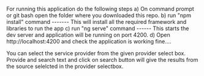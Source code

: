 For running this application
do the following steps
a) On command prompt or git bash open the folder where you downloaded this repo.
b) run "npm install" command
        -------  This will install all the required framework and libraries to run the app
c) run "ng serve" command
        ------ This starts the dev server and application will be running on port 4200.
d) Open http://localhost:4200 and check the application is working fine....

You can select the service provider from the given provider select box. Provide and search text and click on search button will give the results from the source selelcted in the provider selectbox.
